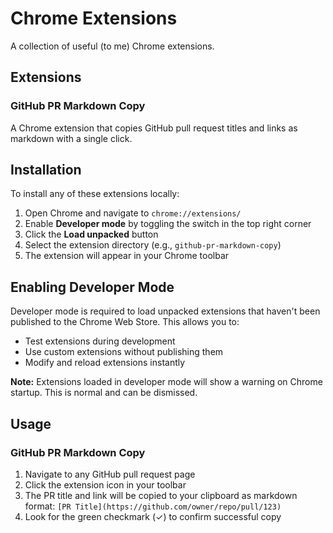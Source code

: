 # Chrome Extensions

A collection of useful (to me) Chrome extensions.

## Extensions

### GitHub PR Markdown Copy

A Chrome extension that copies GitHub pull request titles and links as markdown with a single click.

## Installation

To install any of these extensions locally:

1. Open Chrome and navigate to `chrome://extensions/`
2. Enable **Developer mode** by toggling the switch in the top right corner
3. Click the **Load unpacked** button
4. Select the extension directory (e.g., `github-pr-markdown-copy`)
5. The extension will appear in your Chrome toolbar

## Enabling Developer Mode

Developer mode is required to load unpacked extensions that haven't been published to the Chrome Web Store. This allows you to:

- Test extensions during development
- Use custom extensions without publishing them
- Modify and reload extensions instantly

**Note:** Extensions loaded in developer mode will show a warning on Chrome startup. This is normal and can be dismissed.

## Usage

### GitHub PR Markdown Copy

1. Navigate to any GitHub pull request page
2. Click the extension icon in your toolbar
3. The PR title and link will be copied to your clipboard as markdown format: `[PR Title](https://github.com/owner/repo/pull/123)`
4. Look for the green checkmark (✓) to confirm successful copy
